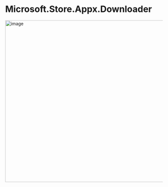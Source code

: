 # Microsoft.Store.Appx.Downloader

<img width="777" height="519" alt="image" src="https://github.com/user-attachments/assets/06c50864-15a0-4104-9887-a0f82a40f12c" />
